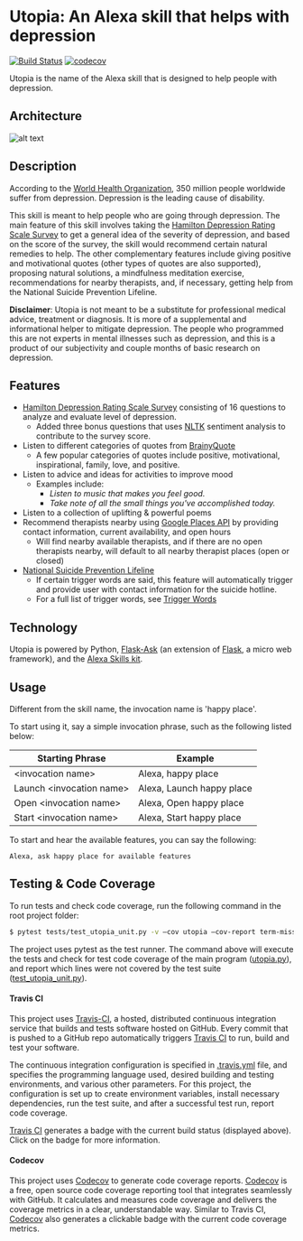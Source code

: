 # Utopia: An Alexa skill that helps with depression
[![Build Status](https://travis-ci.org/k-chuang/utopia-alexa-skill.svg?branch=master)](https://travis-ci.org/k-chuang/utopia-alexa-skill) [![codecov](https://codecov.io/gh/k-chuang/utopia-alexa-skill/branch/master/graph/badge.svg)](https://codecov.io/gh/k-chuang/utopia-alexa-skill)


Utopia is the name of the Alexa skill that is designed to help people with depression.

## Architecture
![alt text](images/Utopia-alexa-skill-architecture.png)

## Description

According to the [World Health Organization](http://www.who.int/mediacentre/factsheets/fs369/en/), 350 million people worldwide
suffer from depression. Depression is the leading cause of disability.

This skill is meant to help people who are going through depression. The main feature of this skill involves taking
the [Hamilton Depression Rating Scale Survey](https://www.psychcongress.com/saundras-corner/scales-screeners/depression/hamilton-depression-rating-scale-ham-d) to get a general idea of the severity of depression, and based on the score
of the survey, the skill would recommend certain natural remedies to help. The other complementary features include giving
positive and motivational quotes (other types of quotes are also supported), proposing natural solutions, a mindfulness meditation exercise,
recommendations for nearby therapists, and, if necessary, getting help from the National Suicide Prevention Lifeline.

**Disclaimer**: Utopia is not meant to be a substitute for professional medical advice, treatment or diagnosis.
It is more of a supplemental and informational helper to mitigate depression. The people who programmed this are not experts in mental illnesses such as depression,
and this is a product of our subjectivity and couple months of basic research on depression.

## Features

* [Hamilton Depression Rating Scale Survey](https://www.psychcongress.com/saundras-corner/scales-screeners/depression/hamilton-depression-rating-scale-ham-d) consisting of 16 questions to analyze and evaluate level of depression.
  * Added three bonus questions that uses [NLTK](http://www.nltk.org/) sentiment analysis to contribute to the survey score.
* Listen to different categories of quotes from [BrainyQuote](https://www.brainyquote.com/)
  * A few popular categories of quotes include positive, motivational, inspirational, family, love, and positive.
* Listen to advice and ideas for activities to improve mood
  * Examples include:
    * *Listen to music that makes you feel good.*
    * *Take note of all the small things you've accomplished today.*
* Listen to a collection of uplifting & powerful poems
* Recommend therapists nearby using [Google Places API](https://developers.google.com/places/) by providing contact information, current availability, and open hours
  * Will find nearby available therapists, and if there are no open therapists nearby, will default to all nearby therapist places (open or closed)
* [National Suicide Prevention Lifeline](https://suicidepreventionlifeline.org/)
  * If certain trigger words are said, this feature will automatically trigger and provide user with contact information for the suicide hotline.
  * For a full list of trigger words, see [Trigger Words](speech_assets/custom_slot_types/TriggerWords.txt)

## Technology

Utopia is powered by Python, [Flask-Ask](http://flask-ask.readthedocs.io/en/latest/) (an extension of [Flask](http://flask.pocoo.org/docs/0.12/),
a micro web framework), and the [Alexa Skills kit](https://developer.amazon.com/alexa-skills-kit).

## Usage
Different from the skill name, the invocation name is 'happy place'.

To start using it, say a simple invocation phrase, such as the following listed below:

| Starting Phrase                          | Example                              |
|------------------------------------------|--------------------------------------|
| \<invocation name>                        | Alexa, happy place                        |
| Launch \<invocation name>                 | Alexa, Launch happy place                  |
| Open \<invocation name>                   | Alexa, Open happy place                  |
| Start \<invocation name>                  | Alexa, Start happy place                  |


To start and hear the available features, you can say the following:

    Alexa, ask happy place for available features

## Testing & Code Coverage
To run tests and check code coverage, run the following command in the root project folder:

```bash
$ pytest tests/test_utopia_unit.py -v —cov utopia —cov-report term-missing
```

The project uses pytest as the test runner. The command above will execute the tests and check for test code coverage of the main program ([utopia.py](utopia.py)), and report which lines were not covered by the test suite ([test_utopia_unit.py](tests/test_utopia_unit.py)).

#### Travis CI
This project uses [Travis-CI](https://travis-ci.org/), a hosted, distributed continuous integration service that builds and tests software hosted on GitHub. Every commit that is pushed to a GitHub repo automatically triggers [Travis CI](https://travis-ci.org/) to run, build and test your software.

The continuous integration configuration is specified in [.travis.yml](.travis.yml) file, and specifies the programming language used, desired building and testing environments, and various other parameters. For this project, the configuration is set up to create environment variables, install necessary dependencies, run the test suite, and after a successful test run, report code coverage.

[Travis CI](https://travis-ci.org/) generates a badge with the current build status (displayed above). Click on the badge for more information.

#### Codecov
This project uses [Codecov](https://codecov.io/) to generate code coverage reports. [Codecov](https://codecov.io/) is a free, open source code coverage reporting tool that integrates seamlessly with GitHub. It calculates and measures code coverage and delivers the coverage metrics in a clear, understandable way. Similar to Travis CI, [Codecov](https://codecov.io/) also generates a clickable badge with the current code coverage metrics.

